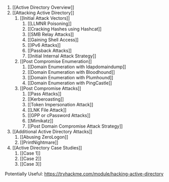 1. [[Active Directory Overview]]
2. [[Attacking Active Directory]]
	1. [[Initial Attack Vectors]]
		1. [[LLMNR Poisoning]]
		2. [[Cracking Hashes using Hashcat]]
		3. [[SMB Relay Attacks]]
		4. [[Gaining Shell Access]]
		5. [[IPv6 Attacks]]
		6. [[Passback Attacks]]
		7. [[Initial Internal Attack Strategy]]
	2. [[Post Compromise Enumeration]]
		1. [[Domain Enumeration with ldapdomaindump]]
		2. [[Domain Enumeration with Bloodhound]]
		3. [[Domain Enumeration with Plumhound]]
		4. [[Domain Enumeration with PingCastle]]
	3. [[Post Compromise Attacks]]
		1. [[Pass Attacks]]
		2. [[Kerberoasting]]
		3. [[Token Impersonation Attack]]
		4. [[LNK File Attack]]
		5. [[GPP or cPassword Attacks]]
		6. [[Mimikatz]]
		7. [[Post Domain Compromise Attack Strategy]]
3. [[Additional Active Directory Attacks]]
	1. [[Abusing ZeroLogon]]
	2. [[PrintNightmare]]
4. [[Active Directory Case Studies]]
	1. [[Case 1]]
	2. [[Case 2]]
	3. [[Case 3]]

Potentially Useful: https://tryhackme.com/module/hacking-active-directory

